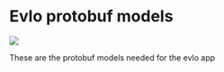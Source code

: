 # Evlo protobuf models

[![](https://jitpack.io/v/santhoshvai/Evlo-protobuf-model.svg)](https://jitpack.io/#santhoshvai/Evlo-protobuf-model)

These are the protobuf models needed for the evlo app
